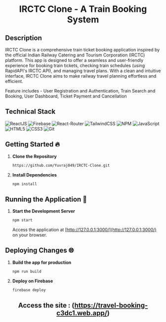 <div align="center">

# IRCTC Clone - A Train Booking System</div>

## Description 

IRCTC Clone is a comprehensive train ticket booking application inspired by the official Indian Railway Catering and Tourism Corporation (IRCTC) platform. This app is designed to offer a seamless and user-friendly experience for booking train tickets, checking train schedules (using RapidAPI's IRCTC API), and managing travel plans. With a clean and intuitive interface, IRCTC Clone aims to make railway travel planning effortless and efficient.

Feature includes - User Registration and Authentication, Train Search and Booking, User Dashboard, Ticket Payment and Cancellation

## Technical Stack 

![ReactJS](https://img.shields.io/badge/React-61DAFB.svg?style=for-the-badge&logo=React&logoColor=black)
![Firebase](https://img.shields.io/badge/Firebase-DD2C00.svg?style=for-the-badge&logo=Firebase&logoColor=white)
![React-Router](https://img.shields.io/badge/React%20Router-CA4245.svg?style=for-the-badge&logo=React-Router&logoColor=white)
![TailwindCSS](https://img.shields.io/badge/Tailwind%20CSS-06B6D4.svg?style=for-the-badge&logo=Tailwind-CSS&logoColor=white)
![NPM](https://img.shields.io/badge/npm-CB3837.svg?style=for-the-badge&logo=npm&logoColor=white)
![JavaScript](https://img.shields.io/badge/JavaScript-F7DF1E.svg?style=for-the-badge&logo=JavaScript&logoColor=black)
![HTML5](https://img.shields.io/badge/html5-%23E34F26.svg?&style=for-the-badge&logo=html5&logoColor=white)
![CSS3](https://img.shields.io/badge/css3-%231572B6.svg?&style=for-the-badge&logo=css3&logoColor=white)
![Git](https://img.shields.io/badge/git-%23F05033.svg?&style=for-the-badge&logo=git&logoColor=white)


## Getting Started 🔥

1. **Clone the Repository**
   ```bash
   https://github.com/Yuvraj049/IRCTC-Clone.git
   ```

2. **Install Dependencies**
   ```bash
   npm install
   ```

## Running the Application 🚀

1. **Start the Development Server**
   
   ```bash
   npm start
   ```
   Access the application at [http://127.0.0.1:3000/](http://127.0.0.1:3000/) on your browser.

## Deploying Changes 🌐

1. **Build the app for production**
   ```bash
   npm run build
   ```
   
2. **Deploy on Firebase**
   ```bash
   firebase deploy
   ```

<div align="center">

## Access the site : (https://travel-booking-c3dc1.web.app/)</div>

